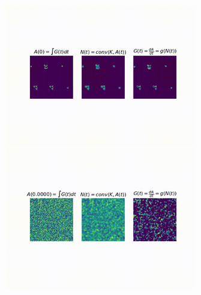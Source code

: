 [![](./examples/conway.gif)](./examples/conway.mp4)
[![](./examples/emerging_universe.gif)](./examples/emerging_universe.mp4)
